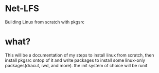 # Net-LFS
Building Linux from scratch with pkgsrc
# what?
This will be a documentation of my steps to install linux from scratch, then install pkgsrc ontop of it and write packages to install some linux-only packages(dracut, iwd, and more). the init system of choice will be runit
